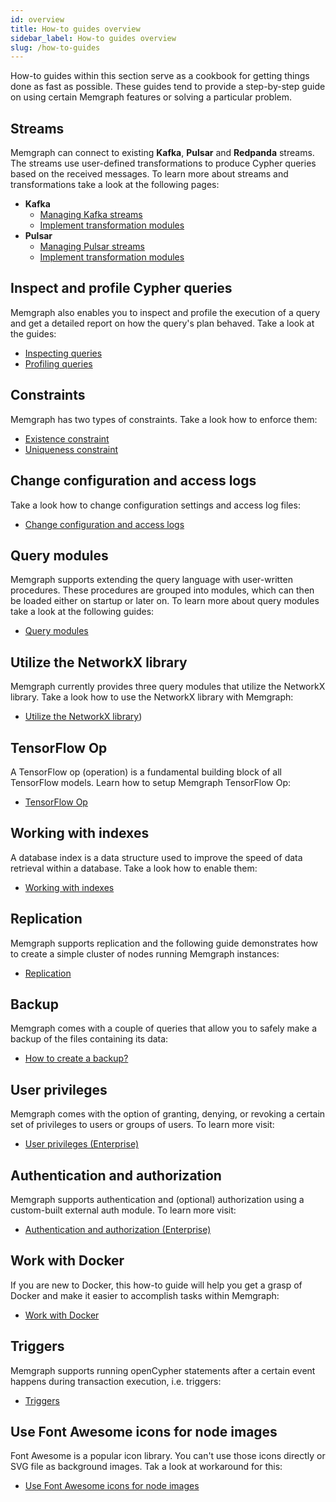 ```yaml
---
id: overview
title: How-to guides overview
sidebar_label: How-to guides overview
slug: /how-to-guides
---
```


How-to guides within this section serve as a cookbook for getting things done as
fast as possible. These guides tend to provide a step-by-step guide on using
certain Memgraph features or solving a particular problem.

## Streams

Memgraph can connect to existing **Kafka**, **Pulsar** and **Redpanda** streams.
The streams use user-defined transformations to produce Cypher queries based on
the received messages. To learn more about streams and transformations take a
look at the following pages:

- **Kafka**
  - [Managing Kafka streams](/how-to-guides/streams/kafka/kafka-streams.md)
  - [Implement transformation
    modules](/how-to-guides/streams/kafka/implement-transformation-module.md)
- **Pulsar**
  - [Managing Pulsar streams](/how-to-guides/streams/pulsar/pulsar-streams.md)
  - [Implement transformation
    modules](/how-to-guides/streams/pulsar/implement-transformation-module.md)

## Inspect and profile Cypher queries

Memgraph also enables you to inspect and profile the execution of a query and
get a detailed report on how the query's plan behaved. Take a look at the
guides:

- [Inspecting
  queries](/reference-guide/optimizing-queries/inspecting-queries.md)
- [Profiling queries](/reference-guide/optimizing-queries/profiling-queries.md)

## Constraints

 Memgraph has two types of constraints. Take a look how to enforce them:

- [Existence constraint](/how-to-guides/constraints/existence-constraint.md)
- [Uniqueness constraint](/how-to-guides/constraints/uniqueness-constraint.md)


## Change configuration and access logs

Take a look how to change configuration settings and access log files:

- [Change configuration and access logs](/how-to-guides/config-logs.md)

## Query modules

Memgraph supports extending the query language with user-written procedures.
These procedures are grouped into modules, which can then be loaded either on
startup or later on. To learn more about query modules take a look at the
following guides:

- [Query modules](/how-to-guides/query-modules.md)

## Utilize the NetworkX library

Memgraph currently provides three query modules
that utilize the NetworkX library. Take a look how to use the NetworkX library with Memgraph:

- [Utilize the NetworkX library](/how-to-guides/networkx.md))

## TensorFlow Op

A TensorFlow op (operation) is a fundamental building block of all TensorFlow
models. Learn how to setup Memgraph TensorFlow Op:

- [TensorFlow Op](/how-to-guides/tensorflow-setup.md)

## Working with indexes

A database index is a data structure used to improve the speed of data retrieval
within a database. Take a look how to enable them:

- [Working with indexes](/how-to-guides/indexes.md)

## Replication

Memgraph supports replication and the following guide demonstrates how to create
a simple cluster of nodes running Memgraph instances:

- [Replication](/how-to-guides/replication.md)

## Backup

Memgraph comes with a couple of queries that allow you to safely make a backup
of the files containing its data:

- [How to create a backup?](/how-to-guides/create-backup.md)


## User privileges

Memgraph comes with the option of granting, denying, or revoking a certain set
of privileges to users or groups of users. To learn more visit:

- [User privileges (Enterprise)](/how-to-guides/manage-user-privileges.md)

## Authentication and authorization

Memgraph supports authentication and (optional) authorization using a
custom-built external auth module. To learn more visit:

- [Authentication and authorization
  (Enterprise)](/how-to-guides/manage-users-using-ldap.md)

## Work with Docker

If you are new to Docker, this how-to guide will help you get a grasp of Docker and
make it easier to accomplish tasks within Memgraph:

- [Work with Docker](/how-to-guides/work-with-docker.md)


## Triggers

Memgraph supports running openCypher statements after a certain event happens
during transaction execution, i.e. triggers:

- [Triggers](/reference-guide/triggers.md)

## Use Font Awesome icons for node images

Font Awesome is a popular icon library. You can't
use those icons directly or SVG file as background images. Tak a look at  workaround for this: 

- [Use Font Awesome icons for node images](/how-to-guides/font-awesome-for-node-images.md)
